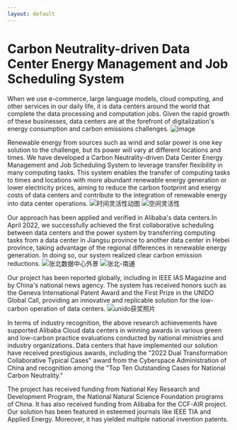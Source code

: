 ```yaml
---
layout: default
---
```


# Carbon Neutrality-driven Data Center Energy Management and Job Scheduling System

When we use e-commerce, large language models, cloud computing, and other services in our daily life, it is data centers around the world that complete the data processing and computation jobs. Given the rapid growth of these businesses, data centers are at the forefront of digitalization's energy consumption and carbon emissions challenges.
![image](https://github.com/ncepu-alibaba/0124_test_cayman.github.io/assets/157337916/6f466776-62e3-4654-8e09-6215aea8a15b)

Renewable energy from sources such as wind and solar power is one key solution to the challenge, but its power will vary at different locations and times. We have developed a Carbon Neutrality-driven Data Center Energy Management and Job Scheduling System to leverage transfer flexibility in many computing tasks. This system enables the transfer of computing tasks to times and locations with more abundant renewable energy generation or lower electricity prices, aiming to reduce the carbon footprint and energy costs of data centers and contribute to the integration of renewable energy into data center operations.
![时间灵活性动图](https://github.com/ncepu-alibaba/0124_test_cayman.github.io/assets/157337916/998020f6-5018-4c88-a6c2-72bbd3352a2b)
![空间灵活性](https://github.com/ncepu-alibaba/0124_test_cayman.github.io/assets/157337916/67363c26-18f1-4181-9014-58be9dcc40e9)

Our approach has been applied and verified in Alibaba's data centers.In April 2022, we successfully achieved the first collaborative scheduling between data centers and the power system by transferring computing tasks from a data center in Jiangsu province to another data center in Hebei province, taking advantage of the regional differences in renewable energy generation. In doing so, our system realized clear carbon emission reductions.
![张北数据中心外景](https://github.com/ncepu-alibaba/0124_test_cayman.github.io/assets/157337916/dc88d8d9-9061-4456-a6a1-e026301e604b)
![张北-南通](https://github.com/ncepu-alibaba/0124_test_cayman.github.io/assets/157337916/ce9282f8-e314-4d5d-a674-06d55342c370)

Our project has been reported globally, including in IEEE IAS Magazine and by China's national news agency. The system has received honors such as the Geneva International Patent Award and the First Prize in the UNIDO Global Call, providing an innovative and replicable solution for the low-carbon operation of data centers.
![unido获奖照片](https://github.com/ncepu-alibaba/0124_test_cayman.github.io/assets/157337916/43d1ab47-8a9a-4cfe-91ec-2ec5d10a8a7b)

In terms of industry recognition, the above research achievements have supported Alibaba Cloud data centers in winning awards in various green and low-carbon practice evaluations conducted by national ministries and industry organizations. Data centers that have implemented our solution have received prestigious awards, including the "2022 Dual Transformation Collaborative Typical Cases" award from the Cyberspace Administration of China and recognition among the "Top Ten Outstanding Cases for National Carbon Neutrality."

The project has received funding from National Key Research and Development Program, the National Natural Science Foundation programs of China. It has also received funding from Alibaba for the CCF-AIR project. Our solution has been featured in esteemed journals like IEEE TIA and Applied Energy. Moreover, it has yielded multiple national invention patents. 
